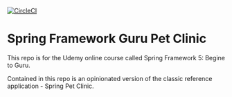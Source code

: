 [![CircleCI](https://circleci.com/gh/ernestoacosta75/sfg-pet-clinic.svg?style=svg)](https://circleci.com/gh/ernestoacosta75/sfg-pet-clinic)

# Spring Framework Guru Pet Clinic

This repo is for the Udemy online course called Spring Framework 5: Begine to Guru.

Contained in this repo is an opinionated version of the classic reference application - Spring Pet Clinic.
